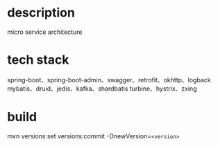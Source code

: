 description
=======
micro service architecture

tech stack
=======
spring-boot、spring-boot-admin、swagger、retrofit、okhttp、logback
mybatis、druid、jedis、kafka、shardbatis
turbine、hystrix、zxing

build
=======
mvn versions:set versions:commit -DnewVersion=`<version>`
